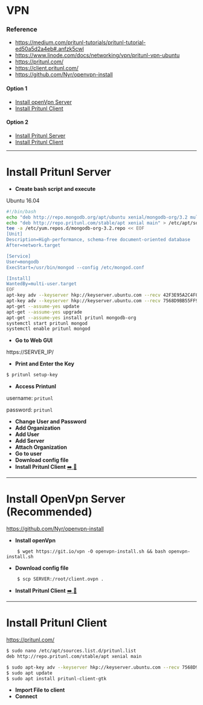 # VPN

### Reference

- https://medium.com/pritunl-tutorials/pritunl-tutorial-ed50a5d2a4eb#.anfzk5cwl
- https://www.linode.com/docs/networking/vpn/pritunl-vpn-ubuntu
- https://pritunl.com/
- https://client.pritunl.com/
- https://github.com/Nyr/openvpn-install

#### Option 1

- [Install openVpn Server](#install-openVpn-server)
- [Install Pritunl Client](#install-pritunl-client)

#### Option 2

- [Install Pritunl Server](#install-pritunl-server)
- [Install Pritunl Client](#install-pritunl-client)

------

# Install Pritunl Server

- **Create bash script and execute**

Ubuntu 16.04 

```bash
#!/bin/bash
echo "deb http://repo.mongodb.org/apt/ubuntu xenial/mongodb-org/3.2 multiverse" > /etc/apt/sources.list.d/mongodb-org-3.2.list
echo "deb http://repo.pritunl.com/stable/apt xenial main" > /etc/apt/sources.list.d/pritunl.list
tee -a /etc/yum.repos.d/mongodb-org-3.2.repo << EOF
[Unit]
Description=High-performance, schema-free document-oriented database
After=network.target

[Service]
User=mongodb
ExecStart=/usr/bin/mongod --config /etc/mongod.conf

[Install]
WantedBy=multi-user.target
EOF
apt-key adv --keyserver hkp://keyserver.ubuntu.com --recv 42F3E95A2C4F08279C4960ADD68FA50FEA312927
apt-key adv --keyserver hkp://keyserver.ubuntu.com --recv 7568D9BB55FF9E5287D586017AE645C0CF8E292A
apt-get --assume-yes update
apt-get --assume-yes upgrade
apt-get --assume-yes install pritunl mongodb-org
systemctl start pritunl mongod
systemctl enable pritunl mongod
```

- **Go to Web GUI**

 https://SERVER_IP/

- **Print and Enter the Key**

 ```bash
 $ pritunl setup-key
 ```
- **Access Printunl**

 username: ```pritunl```

 password: ```pritunl```

- **Change User and Password**
- **Add Organization**
- **Add User**
- **Add Server**
- **Attach Organization**
- **Go to user**
- **Download config file**
- **Install Pritunl Client** [:arrow_right: :link:](#install-pritunl-client)

------


# Install OpenVpn Server (Recommended)

https://github.com/Nyr/openvpn-install

- **Install openVpn**

```
    $ wget https://git.io/vpn -O openvpn-install.sh && bash openvpn-install.sh
```

- **Download config file**

```
    $ scp SERVER:/root/client.ovpn .
```

- **Install Pritunl Client** [:arrow_right: :link:](#install-pritunl-client)

-----

# Install Pritunl Client

https://pritunl.com/

```bash
$ sudo nano /etc/apt/sources.list.d/pritunl.list
deb http://repo.pritunl.com/stable/apt xenial main

$ sudo apt-key adv --keyserver hkp://keyserver.ubuntu.com --recv 7568D9BB55FF9E5287D586017AE645C0CF8E292A
$ sudo apt update
$ sudo apt install pritunl-client-gtk
```

- **Import File to client**
- **Connect**
